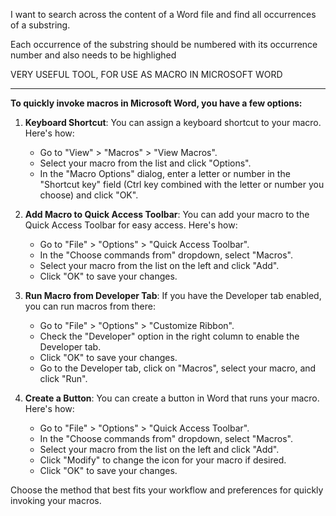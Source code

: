 I want to search across the content of a Word file and find all occurrences of a substring.

Each occurrence of the substring should be numbered with its occurrence number and also needs to be highlighed

VERY USEFUL TOOL, FOR USE AS MACRO IN MICROSOFT WORD

----------------------

**To quickly invoke macros in Microsoft Word, you have a few options:**

1. **Keyboard Shortcut**: You can assign a keyboard shortcut to your macro. Here's how:
   - Go to "View" > "Macros" > "View Macros".
   - Select your macro from the list and click "Options".
   - In the "Macro Options" dialog, enter a letter or number in the "Shortcut key" field (Ctrl key combined with the letter or number you choose) and click "OK".

2. **Add Macro to Quick Access Toolbar**: You can add your macro to the Quick Access Toolbar for easy access. Here's how:
   - Go to "File" > "Options" > "Quick Access Toolbar".
   - In the "Choose commands from" dropdown, select "Macros".
   - Select your macro from the list on the left and click "Add".
   - Click "OK" to save your changes.

3. **Run Macro from Developer Tab**: If you have the Developer tab enabled, you can run macros from there:
   - Go to "File" > "Options" > "Customize Ribbon".
   - Check the "Developer" option in the right column to enable the Developer tab.
   - Click "OK" to save your changes.
   - Go to the Developer tab, click on "Macros", select your macro, and click "Run".

4. **Create a Button**: You can create a button in Word that runs your macro. Here's how:
   - Go to "File" > "Options" > "Quick Access Toolbar".
   - In the "Choose commands from" dropdown, select "Macros".
   - Select your macro from the list on the left and click "Add".
   - Click "Modify" to change the icon for your macro if desired.
   - Click "OK" to save your changes.

Choose the method that best fits your workflow and preferences for quickly invoking your macros.
